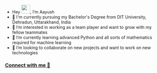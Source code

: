 - Hey <img src="https://github.com/TheDudeThatCode/TheDudeThatCode/blob/master/Assets/Hi.gif" width="29px">, I’m Aayush 
- 🏫 I'm currently pursuing my Bachelor's Degree from DIT University, Dehradun, Uttarakhand, India
- 👀 I’m interested in working as a team player and want to grow with my fellow teammates
- 🌱 I’m currently learning advanced Python and all sorts of mathematics required for machine learning
- 💞️ I’m looking to collaborate on new projects and want to work on new technologies

### [Connect with me 💬](https://www.linkedin.com/in/aayushverma2002/)

<!---
azimAVI/azimAVI is a ✨ special ✨ repository because its `README.md` (this file) appears on your GitHub profile.
You can click the Preview link to take a look at your changes.
--->
